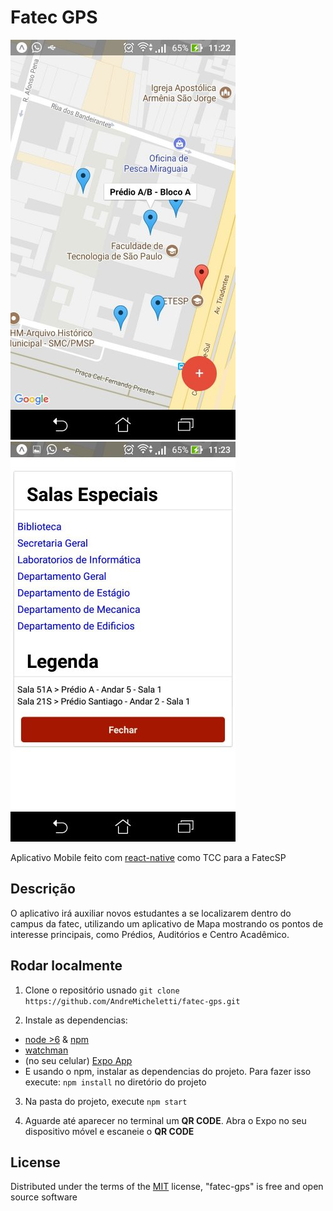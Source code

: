 # Fatec GPS

![FatecGPS App](https://raw.githubusercontent.com/AndreMicheletti/fatec-gps/master/assets/screen.jpg)
![FatecGPS App2](https://raw.githubusercontent.com/AndreMicheletti/fatec-gps/master/assets/screen-a.jpg)

Aplicativo Mobile feito com [react-native](https://facebook.github.io/react-native/) como TCC para a FatecSP

## Descrição

O aplicativo irá auxiliar novos estudantes a se localizarem dentro do campus da fatec, utilizando um
aplicativo de Mapa mostrando os pontos de interesse principais, como Prédios, Auditórios e Centro Acadêmico.

## Rodar localmente

1. Clone o repositório usnado `git clone https://github.com/AndreMicheletti/fatec-gps.git`

2. Instale as dependencias:
 - [node >6](https://nodejs.org) & [npm](https://www.npmjs.com)
 - [watchman](https://facebook.github.io/watchman/docs/install.html)
 - (no seu celular) [Expo App](https://play.google.com/store/apps/details?id=host.exp.exponent&hl=pt_BR)
 - E usando o npm, instalar as dependencias do projeto. Para fazer isso execute: `npm install` no diretório do projeto

3. Na pasta do projeto, execute `npm start`

4. Aguarde até aparecer no terminal um **QR CODE**. Abra o Expo no seu dispositivo móvel e escaneie o **QR CODE**

## License

Distributed under the terms of the [MIT](http://opensource.org/licenses/MIT) license, "fatec-gps" is free and open source software

